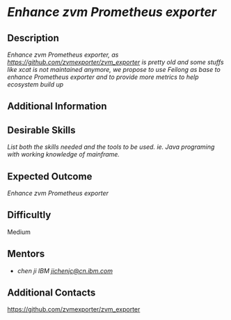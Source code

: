# *Enhance zvm Prometheus exporter*

## Description
*Enhance zvm Prometheus exporter, as https://github.com/zvmexporter/zvm_exporter is pretty old and some stuffs like xcat is not maintained anymore, we propose to use Feilong as base to enhance  Prometheus exporter and to provide more metrics to help ecosystem build up*

## Additional Information

## Desirable Skills
*List both the skills needed and the tools to be used. ie. Java programing with working knowledge of mainframe.*

## Expected Outcome
*Enhance zvm Prometheus exporter*

## Difficultly
Medium

## Mentors
  * *chen	ji  IBM  <jichenjc@cn.ibm.com>*	

## Additional Contacts
https://github.com/zvmexporter/zvm_exporter
